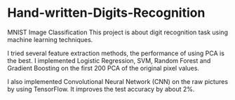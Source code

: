 # Hand-written-Digits-Recognition
MNIST Image Classification
This project is about digit recognition task using machine learning techniques.

I tried several feature extraction methods, the performance of using PCA is the best. I implemented Logistic Regression,
SVM, Random Forest and Gradient Boosting on the first 200 PCA of the original pixel values. 

I also implemented Convolutional Neural Network (CNN) on the raw pictures by using TensorFlow. It improves the test 
accuracy by about 2%.
